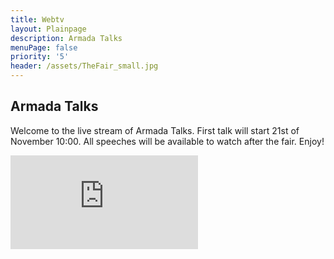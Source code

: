 ```yaml
---
title: Webtv
layout: Plainpage
description: Armada Talks
menuPage: false
priority: '5'
header: /assets/TheFair_small.jpg
---
```

## Armada Talks

Welcome to the live stream of Armada Talks. First talk will start 21st of November 10:00. All speeches will be available to watch after the fair. Enjoy!



<div class="youtube-movie">
<iframe src="https://www.youtube.com/embed/13wjnqn6V7M" frameborder="0" allowfullscreen></iframe>
</div>
